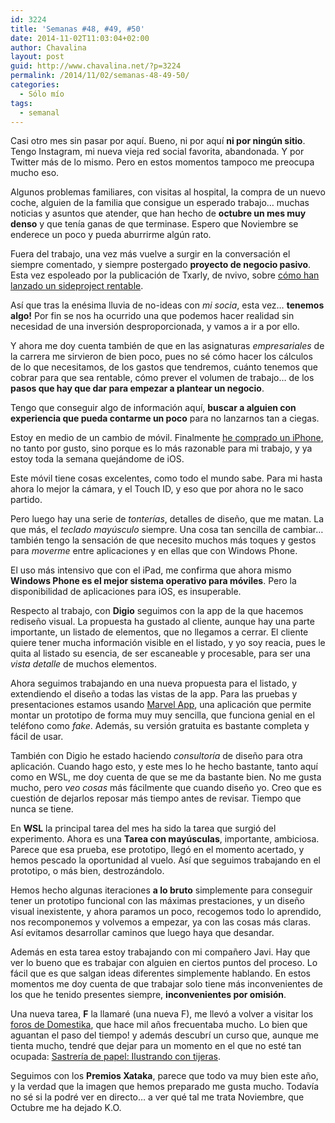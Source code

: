 ```yaml
---
id: 3224
title: 'Semanas #48, #49, #50'
date: 2014-11-02T11:03:04+02:00
author: Chavalina
layout: post
guid: http://www.chavalina.net/?p=3224
permalink: /2014/11/02/semanas-48-49-50/
categories:
  - Sólo mío
tags:
  - semanal
---
```

Casi otro mes sin pasar por aquí. Bueno, ni por aquí **ni por ningún sitio**. Tengo Instagram, mi nueva vieja red social favorita, abandonada. Y por Twitter más de lo mismo. Pero en estos momentos tampoco me preocupa mucho eso.

Algunos problemas familiares, con visitas al hospital, la compra de un nuevo coche, alguien de la familia que consigue un esperado trabajo&#8230; muchas noticias y asuntos que atender, que han hecho de **octubre un mes muy denso** y que tenía ganas de que terminase. Espero que Noviembre se enderece un poco y pueda aburrirme algún rato.

Fuera del trabajo, una vez más vuelve a surgir en la conversación el siempre comentado, y siempre postergado **proyecto de negocio pasivo**. Esta vez espoleado por la publicación de Txarly, de nvivo, sobre [cómo han lanzado un sideproject rentable](http://www.txarly.com/post/100678426714/como-lance-un-proyecto-rentable-sin-escribir-ni-una).

Así que tras la enésima lluvia de no-ideas con _mi socia_, esta vez&#8230; **tenemos algo!** Por fin se nos ha ocurrido una que podemos hacer realidad sin necesidad de una inversión desproporcionada, y vamos a ir a por ello.

Y ahora me doy cuenta también de que en las asignaturas _empresariales_ de la carrera me sirvieron de bien poco, pues no sé cómo hacer los cálculos de lo que necesitamos, de los gastos que tendremos, cuánto tenemos que cobrar para que sea rentable, cómo prever el volumen de trabajo&#8230; de los **pasos que hay que dar para empezar a plantear un negocio**. 

Tengo que conseguir algo de información aquí, **buscar a alguien con experiencia que pueda contarme un poco** para no lanzarnos tan a ciegas.

Estoy en medio de un cambio de móvil. Finalmente [he comprado un iPhone](https://www.redcoon.es/B488750-Apple-iPhone-5s-16GB-Negro_iPhones), no tanto por gusto, sino porque es lo más razonable para mi trabajo, y ya estoy toda la semana quejándome de iOS.

Este móvil tiene cosas excelentes, como todo el mundo sabe. Para mi hasta ahora lo mejor la cámara, y el Touch ID, y eso que por ahora no le saco partido. 

Pero luego hay una serie de _tonterías_, detalles de diseño, que me matan. La que más, el _teclado mayúsculo_ siempre. Una cosa tan sencilla de cambiar&#8230; también tengo la sensación de que necesito muchos más toques y gestos para _moverme_ entre aplicaciones y en ellas que con Windows Phone. 

El uso más intensivo que con el iPad, me confirma que ahora mismo **Windows Phone es el mejor sistema operativo para móviles**. Pero la disponibilidad de aplicaciones para iOS, es insuperable.

Respecto al trabajo, con **Digio** seguimos con la app de la que hacemos rediseño visual. La propuesta ha gustado al cliente, aunque hay una parte importante, un listado de elementos, que no llegamos a cerrar. El cliente quiere tener mucha información visible en el listado, y yo soy reacia, pues le quita al listado su esencia, de ser escaneable y procesable, para ser una _vista detalle_ de muchos elementos. 

Ahora seguimos trabajando en una nueva propuesta para el listado, y extendiendo el diseño a todas las vistas de la app. Para las pruebas y presentaciones estamos usando [Marvel App](https://marvelapp.com/), una aplicación que permite montar un prototipo de forma muy muy sencilla, que funciona genial en el teléfono como _fake_. Además, su versión gratuita es bastante completa y fácil de usar.

También con Digio he estado haciendo _consultoría_ de diseño para otra aplicación. Cuando hago esto, y este mes lo he hecho bastante, tanto aquí como en WSL, me doy cuenta de que se me da bastante bien. No me gusta mucho, pero _veo cosas_ más fácilmente que cuando diseño yo. Creo que es cuestión de dejarlos reposar más tiempo antes de revisar. Tiempo que nunca se tiene.

En **WSL** la principal tarea del mes ha sido la tarea que surgió del experimento. Ahora es una **Tarea con mayúsculas**, importante, ambiciosa. Parece que esa prueba, ese prototipo, llegó en el momento acertado, y hemos pescado la oportunidad al vuelo. Así que seguimos trabajando en el prototipo, o más bien, destrozándolo.

Hemos hecho algunas iteraciones **a lo bruto** simplemente para conseguir tener un prototipo funcional con las máximas prestaciones, y un diseño visual inexistente, y ahora paramos un poco, recogemos todo lo aprendido, nos recomponemos y volvemos a empezar, ya con las cosas más claras. Así evitamos desarrollar caminos que luego haya que desandar.

Además en esta tarea estoy trabajando con mi compañero Javi. Hay que ver lo bueno que es trabajar con alguien en ciertos puntos del proceso. Lo fácil que es que salgan ideas diferentes simplemente hablando. En estos momentos me doy cuenta de que trabajar solo tiene más inconvenientes de los que he tenido presentes siempre, **inconvenientes por omisión**.

Una nueva tarea, **F** la llamaré (una nueva F), me llevó a volver a visitar los [foros de Domestika](http://www.domestika.org/es/forums), que hace mil años frecuentaba mucho. Lo bien que aguantan el paso del tiempo! y además descubrí un curso que, aunque me tienta mucho, tendré que dejar para un momento en el que no esté tan ocupada: [Sastrería de papel: Ilustrando con tijeras](http://www.domestika.org/es/courses/30-sastreria-de-papel-ilustrando-con-tijeras).

Seguimos con los **Premios Xataka**, parece que todo va muy bien este año, y la verdad que la imagen que hemos preparado me gusta mucho. Todavía no sé si la podré ver en directo&#8230; a ver qué tal me trata Noviembre, que Octubre me ha dejado K.O.
